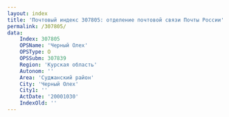 ```yaml
---
layout: index
title: 'Почтовый индекс 307805: отделение почтовой связи Почты России'
permalink: /307805/
data:
    Index: 307805
    OPSName: 'Черный Олех'
    OPSType: О
    OPSSubm: 307839
    Region: 'Курская область'
    Autonom: ''
    Area: 'Суджанский район'
    City: 'Черный Олех'
    City1: ''
    ActDate: '20001030'
    IndexOld: ''
---
```

